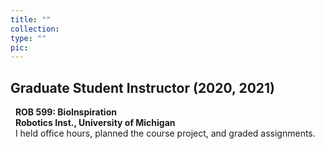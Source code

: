 ```yaml
---
title: ""
collection: 
type: ""
pic:
---
```


## Graduate Student Instructor (2020, 2021)
&nbsp;&nbsp;**ROB 599: BioInspiration**
<br> &nbsp;&nbsp;**Robotics Inst., University of Michigan**
<br> &nbsp;&nbsp;I held office hours, planned the course project, and graded assignments.


